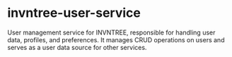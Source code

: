 # invntree-user-service
User management service for INVNTREE, responsible for handling user data, profiles, and preferences. It manages CRUD operations on users and serves as a user data source for other services.
